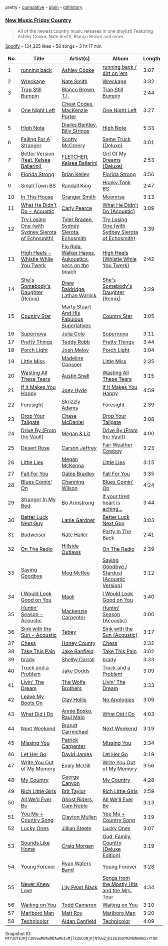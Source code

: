 pretty - [cumulative](/playlists/cumulative/37i9dQZF1DWVn8zvR5ROMB.md) - [plain](/playlists/plain/37i9dQZF1DWVn8zvR5ROMB) - [githistory](https://github.githistory.xyz/mackorone/spotify-playlist-archive/blob/main/playlists/plain/37i9dQZF1DWVn8zvR5ROMB)

### [New Music Friday Country](https://open.spotify.com/playlist/37i9dQZF1DWVn8zvR5ROMB)

> All of the newest country music releases in one playlist! Featuring Ashley Cooke, Nate Smith, Blanco Brown  and more.

[Spotify](https://open.spotify.com/user/spotify) - 134,325 likes - 58 songs - 3 hr 17 min

| No. | Title | Artist(s) | Album | Length |
|---|---|---|---|---|
| 1 | [running back](https://open.spotify.com/track/1EYSzrOCc5qrDAu06iu2Px) | [Ashley Cooke](https://open.spotify.com/artist/2qwXeRk8VBAegbUnf3xdyi) | [running back / dirt on ‘em](https://open.spotify.com/album/3FPofXNyRlSjcg4tRqFqjt) | 3:07 |
| 2 | [Wreckage](https://open.spotify.com/track/33hQJTNI0T2FHVtku3smJf) | [Nate Smith](https://open.spotify.com/artist/4NYMUsIcUUsBHbV9DICa5x) | [Wreckage](https://open.spotify.com/album/5dhPRULRRExFdwyi8BubQ6) | 3:32 |
| 3 | [Trap Still Bumpin](https://open.spotify.com/track/3ek3HsC97ny1IklOZQC88G) | [Blanco Brown](https://open.spotify.com/artist/3yzRiNMZdTsSUgplcyYZ4i), [T.I.](https://open.spotify.com/artist/4OBJLual30L7gRl5UkeRcT) | [Trap Still Bumpin](https://open.spotify.com/album/732Y6EuDkkhk3MC3YJIX8g) | 2:44 |
| 4 | [One Night Left](https://open.spotify.com/track/00vXdYgi7qL8qk0DOWRmfQ) | [Cheat Codes](https://open.spotify.com/artist/7DMveApC7UnC2NPfPvlHSU), [MacKenzie Porter](https://open.spotify.com/artist/6nXco5Q3cJJ0ZutnBOsSpq) | [One Night Left](https://open.spotify.com/album/75GJeU8rvUnX8TmK5Jm1D4) | 3:27 |
| 5 | [High Note](https://open.spotify.com/track/6kzRcQ73LtwfTMwHm1vJT7) | [Dierks Bentley](https://open.spotify.com/artist/7x8nK0m0cP2ksQf0mjWdPS), [Billy Strings](https://open.spotify.com/artist/1ZN1c1qWEGZNX1pGeKCPpf) | [High Note](https://open.spotify.com/album/1iwbuKHLtUyZj27h3LfOgy) | 5:33 |
| 6 | [Falling For A Stranger](https://open.spotify.com/track/19BUYMudk7JXOfo3UGXynm) | [Scotty McCreery](https://open.spotify.com/artist/6ZV6lGY0prbqpTD0Md8i29) | [Same Truck \(Deluxe\)](https://open.spotify.com/album/2yTXzy4Vn3vEReGhrwociL) | 3:01 |
| 7 | [Better Version \(feat\. Kelsea Ballerini\)](https://open.spotify.com/track/4hVTfI6ZXLt0BAeTZhAalr) | [FLETCHER](https://open.spotify.com/artist/5qa31A9HySw3T7MKWI9bGg), [Kelsea Ballerini](https://open.spotify.com/artist/3RqBeV12Tt7A8xH3zBDDUF) | [Girl Of My Dreams \(Deluxe\)](https://open.spotify.com/album/5KbQGzcWL7VgTeLqjftNWH) | 2:53 |
| 8 | [Florida Strong](https://open.spotify.com/track/7wGUBxTjNYjZTCdQr9yeB6) | [Brian Kelley](https://open.spotify.com/artist/46c50yWMo9wiTgVe1VxBbQ) | [Florida Strong](https://open.spotify.com/album/5byf2VcOhoGHJ6fcwJbCHD) | 3:56 |
| 9 | [Small Town BS](https://open.spotify.com/track/7xMD3QzEBf687tRm4xc8mN) | [Randall King](https://open.spotify.com/artist/4Uux6BdaCNrVFQ0bqGRtfh) | [Honky Tonk BS](https://open.spotify.com/album/2YGCgcMSl5INi5WZ9QCkcs) | 2:47 |
| 10 | [In This House](https://open.spotify.com/track/3aDu84NUZEaNSFBlgvqWcA) | [Granger Smith](https://open.spotify.com/artist/4sTFGCigAQIUiEy8wSSQNF) | [Moonrise](https://open.spotify.com/album/7a4bhflvspS9izqxpvd3Mc) | 3:13 |
| 11 | [What He Didn't Do \- Acoustic](https://open.spotify.com/track/5Jvc5wJuQOBrRxV5JgGgSX) | [Carly Pearce](https://open.spotify.com/artist/4sIl4BTo9l9KqEi0Y3RE72) | [What He Didn't Do \(Acoustic\)](https://open.spotify.com/album/59dYMGSh4qPQ9X0tvsTAG9) | 3:09 |
| 12 | [Try Losing One \(with Sydney Sierota of Echosmith\)](https://open.spotify.com/track/7apJftbdV9gvzwia3GMF8H) | [Tyler Braden](https://open.spotify.com/artist/63wjVVauFUQ4gBw6QXTT5N), [Sydney Sierota](https://open.spotify.com/artist/2T2sNGSPaXdWzNh6lnv6jj), [Echosmith](https://open.spotify.com/artist/1PbBg2aYjWLKRk84zJK15x) | [Try Losing One \(with Sydney Sierota of Echosmith\)](https://open.spotify.com/album/0P04vHiQfLGSvgJ8wIS3iG) | 3:39 |
| 13 | [High Heels \- Whistle While You Twerk](https://open.spotify.com/track/7nhTJJi2DYRYfQthsIJ5zM) | [Flo Rida](https://open.spotify.com/artist/0jnsk9HBra6NMjO2oANoPY), [Walker Hayes](https://open.spotify.com/artist/7sKxqpSqbIzphAKAhrqvlf), [Aukoustics](https://open.spotify.com/artist/3o8z3AHOZOxmmb2IKqRxiT), [secs on the beach](https://open.spotify.com/artist/5zDEuV2X31GgJ4R0tPosmM) | [High Heels \(Whistle While You Twerk\)](https://open.spotify.com/album/6UBDYoJ4Tji6oCp2oVlDmZ) | 2:42 |
| 14 | [She's Somebody's Daughter \(Remix\)](https://open.spotify.com/track/6GYECa0dvudfjraZpYklq9) | [Drew Baldridge](https://open.spotify.com/artist/08qaG5crPMPF7i0h2wORk5), [Lathan Warlick](https://open.spotify.com/artist/6Wg68vsyRjVt7TRJsWNWSP) | [She's Somebody's Daughter \(Remix\)](https://open.spotify.com/album/0iqRriz4WLGQwM3S2Vk5St) | 3:29 |
| 15 | [Country Star](https://open.spotify.com/track/0ZesYm9KhuCthYX8No6eMs) | [Marty Stuart And His Fabulous Superlatives](https://open.spotify.com/artist/559WWygoFrpAD58V0PqVwO) | [Country Star](https://open.spotify.com/album/3y792nYJ1zF9mjLEGDfUDc) | 3:05 |
| 16 | [Supernova](https://open.spotify.com/track/3gp5Y2s38U6Gy8B4t9mna0) | [Julia Cole](https://open.spotify.com/artist/48rpE75ZIsnfNFyojfYene) | [Supernova](https://open.spotify.com/album/0k6V5vfyPjA5eyt20UHmyn) | 3:11 |
| 17 | [Pretty Things](https://open.spotify.com/track/1ieCVH4YMnsXWtGWUiw1Nl) | [Teddy Robb](https://open.spotify.com/artist/64IzKvcuvD2Q06UGawFiuO) | [Pretty Things](https://open.spotify.com/album/1IGUdQwPJ0S1CLEMDjD89P) | 3:44 |
| 18 | [Porch Light](https://open.spotify.com/track/43SoxERu5UlXAgt4Es1VQU) | [Josh Meloy](https://open.spotify.com/artist/3EVsC9ZK7QMDuK4FPcZaEq) | [Porch Light](https://open.spotify.com/album/2t0vbfmG9x5kKI8MqaxQKA) | 3:04 |
| 19 | [Little Miss](https://open.spotify.com/track/4ncWddgBLeMJLK6wHU5POk) | [Madeline Consoer](https://open.spotify.com/artist/1bw2RHxmR0mo75zcrlarDo) | [Little Miss](https://open.spotify.com/album/1ZvtvWiak8Fzdj5BC8mnSC) | 2:35 |
| 20 | [Wasting All These Tears](https://open.spotify.com/track/53F09zoZSMdnUex1VjnMPj) | [Austin Snell](https://open.spotify.com/artist/6Hd5hSFd33CfhMqtG3fjtx) | [Wasting All These Tears](https://open.spotify.com/album/5Z2ubQ6PRRFJ3smuU2YTLe) | 3:15 |
| 21 | [If It Makes You Happy](https://open.spotify.com/track/30gZwjtb11DhFSnMYYeoZc) | [Joey Hyde](https://open.spotify.com/artist/6zAROtrmmahss9R8KCCWRo) | [If It Makes You Happy](https://open.spotify.com/album/7ldbJFeq7hcpCJjQxYhZFd) | 4:59 |
| 22 | [Foresight](https://open.spotify.com/track/5ELEcEsqXo3bXpBvzW7RWe) | [Skrizzly Adams](https://open.spotify.com/artist/6cHNKcqDykgDCRgnvKdSfK) | [Foresight](https://open.spotify.com/album/4O1aTPNvtBy9oyrxTiRJi4) | 2:39 |
| 23 | [Drop Your Tailgate](https://open.spotify.com/track/4QLI17XvN38WXAyQZx94pT) | [Chase McDaniel](https://open.spotify.com/artist/0pUnbqVHKfPPoaxh69Ekoz) | [Drop Your Tailgate](https://open.spotify.com/album/5a28BVWiV44RhuaRyGanG5) | 3:08 |
| 24 | [Drive By \(From the Vault\)](https://open.spotify.com/track/1gwyo31vkvpLUpMZ8XhQx7) | [Megan & Liz](https://open.spotify.com/artist/6mRrGf8lw51Iux6dPQWWlr) | [Drive By \(From the Vault\)](https://open.spotify.com/album/1blEyPrwy1bjp7fP8zx1ju) | 4:00 |
| 25 | [Desert Rose](https://open.spotify.com/track/6EmGsOMMtMTri9jgFRefQl) | [Carson Jeffrey](https://open.spotify.com/artist/4wDMfwJrSuFKolGyGC5K1l) | [Fair Weather Cowboy](https://open.spotify.com/album/54FwkC0pz1pFU9IfFajgqI) | 3:23 |
| 26 | [Little Lies](https://open.spotify.com/track/7vN3yEnsWpcJScY9hx41z4) | [Megan McKenna](https://open.spotify.com/artist/0aAQxfnyKfbTRfkUfxSCIu) | [Little Lies](https://open.spotify.com/album/1HISue6jW7MG274xOFF1jB) | 3:15 |
| 27 | [Fall For You](https://open.spotify.com/track/6W8x1wTobJklgGFoH4PejY) | [Gable Bradley](https://open.spotify.com/artist/2wHxKvmyVbfpfcynrta2z1) | [Fall For You](https://open.spotify.com/album/7HDZwGmIdqZExKD0glGbSc) | 3:35 |
| 28 | [Blues Comin' On](https://open.spotify.com/track/5Cj9imI58FYGj8QuTu7Flk) | [Channing Wilson](https://open.spotify.com/artist/5LlJgNc8PgsXsloNEw2uDW) | [Blues Comin' On](https://open.spotify.com/album/4eTVFruKIsp4Q9MTYqRqsl) | 4:24 |
| 29 | [Stranger In My Bed](https://open.spotify.com/track/2It86UDD44KhZ3Anq7mCFG) | [Bo Armstrong](https://open.spotify.com/artist/0fQXuVLddGG08vaJrDJQmv) | [If your tired heart is aching...](https://open.spotify.com/album/78ijTLvmc9f653NePvU8nH) | 3:44 |
| 30 | [Better Luck Next Guy](https://open.spotify.com/track/57C2CXuYMEQiM64hoGGuw3) | [Lanie Gardner](https://open.spotify.com/artist/5lhCycgJCjQIMpWNk4DycY) | [Better Luck Next Guy](https://open.spotify.com/album/6pAKS90Z8cpRMLV1fOaSkA) | 3:03 |
| 31 | [Budweiser](https://open.spotify.com/track/0BOTj4tOIfzYLihod1gsui) | [Nate Haller](https://open.spotify.com/artist/5nAWMdNNuSpUNxzwqaBQQr) | [Party In The Back](https://open.spotify.com/album/59nmdA2FySwbzYkZiboJ4L) | 2:41 |
| 32 | [On The Radio](https://open.spotify.com/track/1HsFpYrUJDq2xi20ZYZlgh) | [Hillside Outlaws](https://open.spotify.com/artist/05IOmK3klm0i1TQf0kibZl) | [On The Radio](https://open.spotify.com/album/10W9nBoRjNjPXe41b5cVlP) | 2:39 |
| 33 | [Saying Goodbye](https://open.spotify.com/track/0KUJZeulFXLHZGjxFGh1Dh) | [Meg McRee](https://open.spotify.com/artist/2XXRe7XAVLJZUUOjlEdssy) | [Saying Goodbye / Stardust \(Acoustic Version\)](https://open.spotify.com/album/0Tv1E5yrt5UZeolPPKvmD9) | 3:12 |
| 34 | [I Would Look Good on You](https://open.spotify.com/track/5KZNY3xylySTEcVrLybRga) | [Maoli](https://open.spotify.com/artist/6EKzehEG2fwJtRMH4KbjsA) | [I Would Look Good on You](https://open.spotify.com/album/2BScVa58y9j1dsxJrFS8iN) | 3:40 |
| 35 | [Huntin' Season \- Acoustic](https://open.spotify.com/track/5PnVBS2lWHcQiA4IolgFOC) | [Mackenzie Carpenter](https://open.spotify.com/artist/1gYlQ5LjfQz9QPaCApCsDZ) | [Huntin' Season \(Acoustic\)](https://open.spotify.com/album/3IBGMInZZsbrQkxcLi525A) | 3:00 |
| 36 | [Sink with the Sun \- Acoustic](https://open.spotify.com/track/7HCkt7fn8itY2GYXcYiPe9) | [Tebey](https://open.spotify.com/artist/2S0WpGRnEPyS5OuMp3KOEo) | [Sink with the Sun \(Acoustic\)](https://open.spotify.com/album/2qKbuuJPQLIRcHTqSgZNJJ) | 3:17 |
| 37 | [Chess](https://open.spotify.com/track/7AYbl1Auq495a2BUcc5Xf5) | [Honey County](https://open.spotify.com/artist/2cbJIwmifF9ZZO8yhoZHo8) | [Chess](https://open.spotify.com/album/37WoevP8269NwUSQ370NVV) | 2:32 |
| 38 | [Take This Pain](https://open.spotify.com/track/3NhORU3QF8cdNW6YeX03Qa) | [Jake Banfield](https://open.spotify.com/artist/2x25aNM4XzVKgrmZw5xcrb) | [Take This Pain](https://open.spotify.com/album/0Zv8t2njlbxalaJVUUfbaG) | 3:02 |
| 39 | [brady](https://open.spotify.com/track/2kqLo9Wp36xuLNTyecIKee) | [Shelby Darrall](https://open.spotify.com/artist/4244ev6lbmTuq9j5yBQTc6) | [brady](https://open.spotify.com/album/0zLQ4lvcXZ7lSNLiXzI6SK) | 3:33 |
| 40 | [Truck and a Problem](https://open.spotify.com/track/06VE41rS7CwdH9a1iUnKtx) | [Jake Dodds](https://open.spotify.com/artist/52YZB2e6Zr1V7Vwr2oEmrN) | [Truck and a Problem](https://open.spotify.com/album/5Peh1hBxvJF6frDDosLHPV) | 3:09 |
| 41 | [Livin' The Dream](https://open.spotify.com/track/7wzBIZ2654ZJK8iu6bPolW) | [The Wolfe Brothers](https://open.spotify.com/artist/1McMRetlMqavXFC8TCVfma) | [Livin' The Dream](https://open.spotify.com/album/34W2QQF9MntXEY5VK6HM8r) | 3:33 |
| 42 | [Leave My Boots On](https://open.spotify.com/track/00VmQBlgZV5dE5ny4cUz1K) | [Clay Hollis](https://open.spotify.com/artist/6TgIvoihzya5Cf6b5Eq5I1) | [No Apologies](https://open.spotify.com/album/6Tj68mnBWjxukc9pYAOiNf) | 3:09 |
| 43 | [What Did I Do](https://open.spotify.com/track/2Z11imgAXFzb4lBGvPH985) | [Annie Bosko](https://open.spotify.com/artist/1hBOguBu3xMBQzVEAzUeym), [Raul Malo](https://open.spotify.com/artist/2GHyWa3uUslUFgOayQLW6b) | [What Did I Do](https://open.spotify.com/album/3UaXPVjypbkUGQBnshcOy7) | 4:03 |
| 44 | [Next Weekend](https://open.spotify.com/track/2o2KvqSAtP25K9gLnEVItl) | [Brandt Carmichael](https://open.spotify.com/artist/65HDAlEXHrIu7e5ago87Ar) | [Next Weekend](https://open.spotify.com/album/1yp7TdJzeiLHpaMN3VK3tL) | 3:19 |
| 45 | [Missing You](https://open.spotify.com/track/7zv16GcMoOxE4QUeCIFkpd) | [Patrick Carpenter](https://open.spotify.com/artist/3qjBUGzo0sTwv10dVDRayp) | [Missing You](https://open.spotify.com/album/7vIXTz5aWlsh2T8unkhXfE) | 3:34 |
| 46 | [Let Her Go](https://open.spotify.com/track/69JydcowMschSR4VsU8zoL) | [David James](https://open.spotify.com/artist/6JKG9xGqoyj7oMHF0ta147) | [Let Her Go](https://open.spotify.com/album/1QpchE0BI4Rs97HSM6q1i4) | 3:19 |
| 47 | [Write You Out of My Memory](https://open.spotify.com/track/5oiwE7jcaQLz3cbTrq8jDS) | [Emily McGill](https://open.spotify.com/artist/78Wb0dmQQBvpRTDHtxPxvI) | [Write You Out of My Memory](https://open.spotify.com/album/75EPAlfOd0zxmOEctyN65y) | 3:56 |
| 48 | [My Country](https://open.spotify.com/track/6XobxQrZ2wKpMdZXTEdcrX) | [George Canyon](https://open.spotify.com/artist/5wGox9x2iVERIeTJIQnFeL) | [My Country](https://open.spotify.com/album/6j3BQjN8YGOyL0Y8Pmqa1V) | 4:28 |
| 49 | [Rich Little Girls](https://open.spotify.com/track/6iZwFG2RPqHpPFd4FP9M3A) | [Brit Taylor](https://open.spotify.com/artist/5TEiV7NyfVSUuVGxTVEHYC) | [Rich Little Girls](https://open.spotify.com/album/4TQGtYIgVUC53l3cvyaOeg) | 2:59 |
| 50 | [All We'll Ever Be](https://open.spotify.com/track/2xbI4Uh1ExxhHJQbklARMs) | [Ghost Riders](https://open.spotify.com/artist/5JvEKy384cTkxVHDESnlEG), [Cam Noble](https://open.spotify.com/artist/0K2qWy2QmgaBlExB67u6oV) | [All We'll Ever Be](https://open.spotify.com/album/4uF4locIHfXWMzS5moNdjs) | 3:13 |
| 51 | [You Me + Country Song](https://open.spotify.com/track/4IBw7VyqxeCm4v54A7uIue) | [Clayton Mullen](https://open.spotify.com/artist/6iRDBNeREg0Je2y9LZzD2g) | [You Me + Country Song](https://open.spotify.com/album/0OOkKEFHmcpmS1e8kVjlm6) | 3:19 |
| 52 | [Lucky Ones](https://open.spotify.com/track/4i127z2not5IF8NcAgcE8P) | [Jillian Steele](https://open.spotify.com/artist/0pkLsR4G0gWsY5OyIXuXQz) | [Lucky Ones](https://open.spotify.com/album/20tuvxiF9N40uFUmga0iav) | 3:07 |
| 53 | [Sounds Like Home](https://open.spotify.com/track/6TPyWsFp0m5supQzDksHr3) | [Craig Morgan](https://open.spotify.com/artist/6ktyNEnEukKzskQEiXgCFD) | [God, Family, Country \(Deluxe Edition\)](https://open.spotify.com/album/1nGxSALyfv0Wq8CWZpIVnZ) | 3:19 |
| 54 | [Young Forever](https://open.spotify.com/track/1FEGfAMYt2qz2KQa5sglSu) | [Ryan Waters Band](https://open.spotify.com/artist/3R2ZcnOHyjuj0a61bq9GTi) | [Young Forever](https://open.spotify.com/album/6FSLViifjPTOCoOfXbf2f6) | 3:28 |
| 55 | [Never Knew Love](https://open.spotify.com/track/6cvFzKQifSHJalwneNgXmG) | [Lily Pearl Black](https://open.spotify.com/artist/6FZabsRMFagmblUP3zXjTb) | [Songs from the Mostly Hits and the Mrs\. Tour](https://open.spotify.com/album/0JgfTgxlXLjKIBDHwElde5) | 4:34 |
| 56 | [Waiting on You](https://open.spotify.com/track/2CIEEJ1DUNkoBNUfS9KVEz) | [Todd Cameron](https://open.spotify.com/artist/1GDTrfwX4qatgMsAdV5WiL) | [Waiting on You](https://open.spotify.com/album/7A2kZUivRCpO89BnHVCf96) | 3:10 |
| 57 | [Marlboro Man](https://open.spotify.com/track/1kxqCDV9KkkuI7cOgBOmkJ) | [Matt Roy](https://open.spotify.com/artist/00hgDE113euRrneQug8LV7) | [Marlboro Man](https://open.spotify.com/album/1NXlQvwy2Tb7H41KyIEeeB) | 3:20 |
| 58 | [Technicolor](https://open.spotify.com/track/11orsLkrZLjShGAVLPigUl) | [Aidan Canfield](https://open.spotify.com/artist/2ioXm53iT5CaTN1ymEv3Yw) | [Technicolor](https://open.spotify.com/album/0Ly50Ytu9I3dhZVTImitvi) | 4:09 |

Snapshot ID: `MTY2OTEzMjc3OSwwMDAwMDAwMGIxMjlkZGU3NjRjNTUwZjUzZGI0OTM2NGNmNmIxYTQ0`
